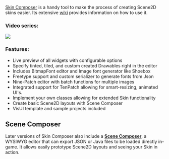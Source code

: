 [Skin Composer](https://github.com/raeleus/skin-composer) is a handy tool to make the process of creating Scene2D skins easier. Its extensive [wiki](https://github.com/raeleus/skin-composer/wiki) provides information on how to use it.

### Video series:

[![](https://i.ytimg.com/vi/78amAV0_e24/hqdefault.jpg?sqp=-oaymwEXCNACELwBSFryq4qpAwkIARUAAIhCGAE=&rs=AOn4CLBV44KmCMrW8Ocu8fOwYV8ZLV61ag)](https://youtu.be/78amAV0_e24)


### Features:
* Live preview of all widgets with configurable options
* Specify tinted, tiled, and custom created Drawables right in the editor
* Includes BitmapFont editor and Image font generator like Shoebox
* Freetype support and custom serializer to generate fonts from Json
* Nine-Patch editor with batch functions for multiple images
* Integrated support for TenPatch allowing for smart-resizing, animated UI's.
* Implement your own classes allowing for extended Skin functionality
* Create basic Scene2D layouts with Scene Composer
* VisUI template and sample projects included


## Scene Composer
Later versions of Skin Composer also include a **[Scene Composer](https://github.com/raeleus/skin-composer/wiki/Scene-Composer)**, a WYSIWYG editor that can export JSON or Java files to be loaded directly in-game. It allows easily prototype Scene2D layouts and seeing your Skin in action.